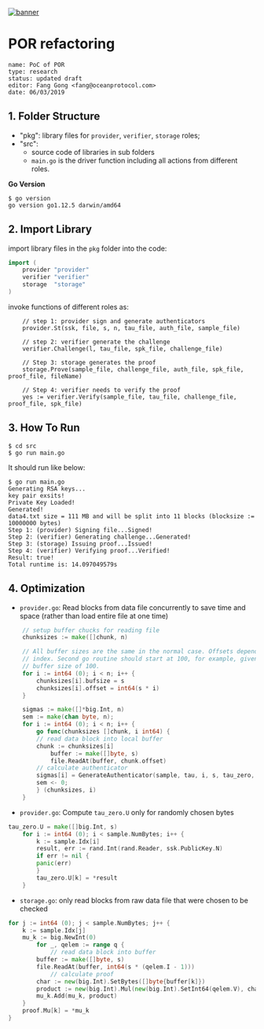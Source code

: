 [![banner](https://raw.githubusercontent.com/oceanprotocol/art/master/github/repo-banner%402x.png)](https://oceanprotocol.com)

# POR refactoring
```
name: PoC of POR
type: research
status: updated draft
editor: Fang Gong <fang@oceanprotocol.com>
date: 06/03/2019
```



## 1. Folder Structure

* "pkg": library files for `provider`, `verifier`, `storage` roles;
* "src": 
	* source code of libraries in sub folders
	* `main.go` is the driver function including all actions from different roles.

**Go Version**

```
$ go version
go version go1.12.5 darwin/amd64
```

## 2. Import Library

import library files in the `pkg` folder into the code:

```go
import (
	provider "provider"
	verifier "verifier"
	storage  "storage"
)
```

invoke functions of different roles as:

```
	// step 1: provider sign and generate authenticators
	provider.St(ssk, file, s, n, tau_file, auth_file, sample_file)

	// step 2: verifier generate the challenge
	verifier.Challenge(l, tau_file, spk_file, challenge_file)

	// Step 3: storage generates the proof
	storage.Prove(sample_file, challenge_file, auth_file, spk_file, proof_file, fileName)

	// Step 4: verifier needs to verify the proof
	yes := verifier.Verify(sample_file, tau_file, challenge_file, proof_file, spk_file)
```

## 3. How To Run

```
$ cd src
$ go run main.go
```

It should run like below:

```
$ go run main.go
Generating RSA keys...
key pair exsits!
Private Key Loaded!
Generated!
data4.txt size = 111 MB and will be split into 11 blocks (blocksize := 10000000 bytes)
Step 1: (provider) Signing file...Signed!
Step 2: (verifier) Generating challenge...Generated!
Step 3: (storage) Issuing proof...Issued!
Step 4: (verifier) Verifying proof...Verified!
Result: true!
Total runtime is: 14.097049579s
```


## 4. Optimization

* `provider.go`: Read blocks from data file concurrently to save time and space (rather than load entire file at one time)

```go
	// setup buffer chucks for reading file
	chunksizes := make([]chunk, n)

	// All buffer sizes are the same in the normal case. Offsets depend on the
	// index. Second go routine should start at 100, for example, given our
	// buffer size of 100.
	for i := int64 (0); i < n; i++ {
		chunksizes[i].bufsize = s
		chunksizes[i].offset = int64(s * i)
	}

	sigmas := make([]*big.Int, n)
	sem := make(chan byte, n);
	for i := int64 (0); i < n; i++ {
		go func(chunksizes []chunk, i int64) {
		// read data block into local buffer
		chunk := chunksizes[i]
	    	buffer := make([]byte, s)
	    	file.ReadAt(buffer, chunk.offset)
		// calculate authenticator
		sigmas[i] = GenerateAuthenticator(sample, tau, i, s, tau_zero, buffer, ssk)
		sem <- 0;
		} (chunksizes, i)
	}
```

* `provider.go`: Compute `tau_zero.U` only for randomly chosen bytes

```go
tau_zero.U = make([]big.Int, s)
	for i := int64 (0); i < sample.NumBytes; i++ {
		k := sample.Idx[i]
		result, err := rand.Int(rand.Reader, ssk.PublicKey.N)
		if err != nil {
		panic(err)
		}
		tau_zero.U[k] = *result
	}
```

* `storage.go`: only read blocks from raw data file that were chosen to be checked

```go
for j := int64 (0); j < sample.NumBytes; j++ {
	k := sample.Idx[j]
	mu_k := big.NewInt(0)
    	for _, qelem := range q {
      		// read data block into buffer
	   	buffer := make([]byte, s)
	   	file.ReadAt(buffer, int64(s * (qelem.I - 1)))
      		// calculate proof
		char := new(big.Int).SetBytes([]byte{buffer[k]})
		product := new(big.Int).Mul(new(big.Int).SetInt64(qelem.V), char)
		mu_k.Add(mu_k, product)
	}
	proof.Mu[k] = *mu_k
}
```





	
 
